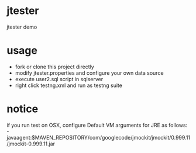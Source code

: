 jtester
=======
jtester demo

usage
=======
- fork or clone this project directly
- modify jtester.properties and configure your own data source
- execute user2.sql script in sqlserver
- right click testng.xml and run as testng suite

notice
=======
if you run test on OSX, configure Default VM arguments for JRE as follows:  
-javaagent:$MAVEN_REPOSITORY/com/googlecode/jmockit/jmockit/0.999.11/jmockit-0.999.11.jar